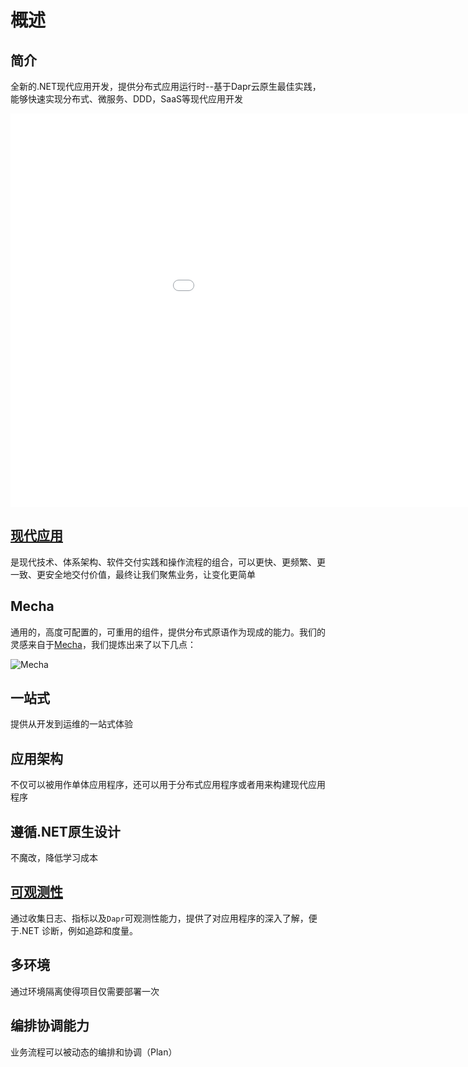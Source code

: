 # 概述

## 简介

全新的.NET现代应用开发，提供分布式应用运行时--基于Dapr云原生最佳实践，能够快速实现分布式、微服务、DDD，SaaS等现代应用开发

<iframe width="1120" height="630" src="//player.bilibili.com/player.html?aid=343814267&bvid=BV1h94y1D7tw&cid=783315594&page=1" frameborder="0" allow="accelerometer; autoplay; clipboard-write; encrypted-media; gyroscope; picture-in-picture" allowfullscreen></iframe>

## [现代应用](/framework/concepts/modern-application)

是现代技术、体系架构、软件交付实践和操作流程的组合，可以更快、更频繁、更一致、更安全地交付价值，最终让我们聚焦业务，让变化更简单

## Mecha

通用的，高度可配置的，可重用的组件，提供分布式原语作为现成的能力。我们的灵感来自于[Mecha](https://skyao.io/talk/202004-mecha-mesh-through-to-the-end)，我们提炼出来了以下几点：

![Mecha](/framework/mecha.png)

## 一站式

提供从开发到运维的一站式体验

## 应用架构

不仅可以被用作单体应用程序，还可以用于分布式应用程序或者用来构建现代应用程序

## 遵循.NET原生设计

不魔改，降低学习成本

## [可观测性](/framework/concepts/observability)

通过收集日志、指标以及`Dapr`可观测性能力，提供了对应用程序的深入了解，便于.NET 诊断，例如追踪和度量。

## 多环境

通过环境隔离使得项目仅需要部署一次

## 编排协调能力

业务流程可以被动态的编排和协调（Plan）